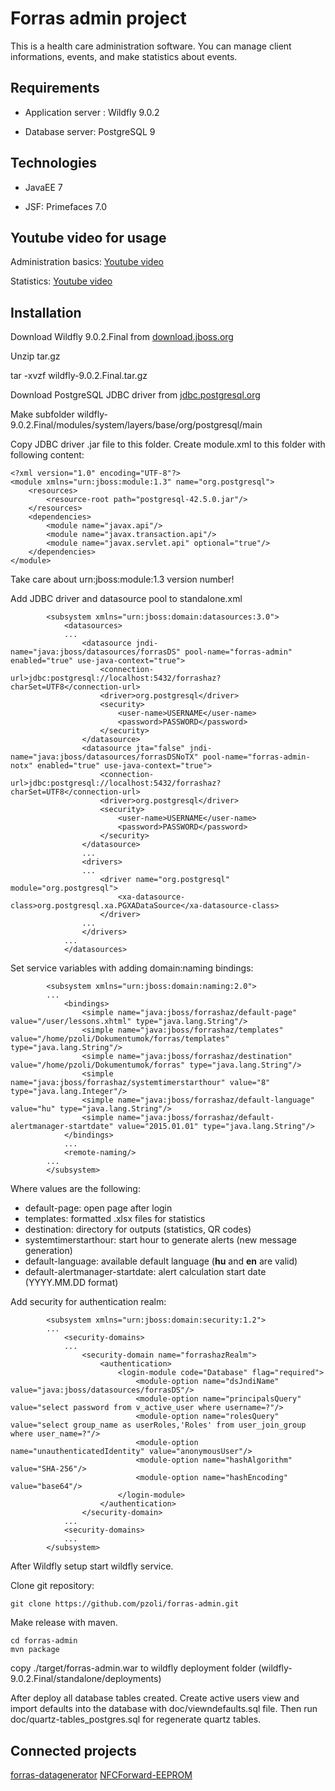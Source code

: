 # Forras admin project

This is a health care administration software. You can manage client informations, events, and make statistics about events.

## Requirements

- Application server : Wildfly 9.0.2

- Database server: PostgreSQL 9

## Technologies

- JavaEE 7

- JSF: Primefaces 7.0

## Youtube video for usage

Administration basics: [Youtube video](https://youtu.be/iz7qNyf2sac)

Statistics: [Youtube video](https://youtu.be/dz2aLtvqGYg)

## Installation

Download Wildfly 9.0.2.Final from [download.jboss.org](https://download.jboss.org/wildfly/9.0.2.Final/wildfly-9.0.2.Final.tar.gz)

Unzip tar.gz

tar -xvzf wildfly-9.0.2.Final.tar.gz

Download PostgreSQL JDBC driver from [jdbc.postgresql.org](https://jdbc.postgresql.org/download/postgresql-42.5.0.jar)

Make subfolder wildfly-9.0.2.Final/modules/system/layers/base/org/postgresql/main

Copy JDBC driver .jar file to this folder.
Create module.xml to this folder with following content:

```
<?xml version="1.0" encoding="UTF-8"?>
<module xmlns="urn:jboss:module:1.3" name="org.postgresql">
    <resources>
        <resource-root path="postgresql-42.5.0.jar"/>
    </resources>
    <dependencies>
        <module name="javax.api"/>
        <module name="javax.transaction.api"/>
        <module name="javax.servlet.api" optional="true"/>
    </dependencies>
</module>

```
Take care about urn:jboss:module:1.3 version number!

Add JDBC driver and datasource pool to standalone.xml

```
        <subsystem xmlns="urn:jboss:domain:datasources:3.0">
            <datasources>
            ...
                <datasource jndi-name="java:jboss/datasources/forrasDS" pool-name="forras-admin" enabled="true" use-java-context="true">
                    <connection-url>jdbc:postgresql://localhost:5432/forrashaz?charSet=UTF8</connection-url>
                    <driver>org.postgresql</driver>
                    <security>
                        <user-name>USERNAME</user-name>
                        <password>PASSWORD</password>
                    </security>
                </datasource>
                <datasource jta="false" jndi-name="java:jboss/datasources/forrasDSNoTX" pool-name="forras-admin-notx" enabled="true" use-java-context="true">
                    <connection-url>jdbc:postgresql://localhost:5432/forrashaz?charSet=UTF8</connection-url>
                    <driver>org.postgresql</driver>
                    <security>
                        <user-name>USERNAME</user-name>
                        <password>PASSWORD</password>
                    </security>
                </datasource>
                ...
                <drivers>
                ...
                    <driver name="org.postgresql" module="org.postgresql">
                        <xa-datasource-class>org.postgresql.xa.PGXADataSource</xa-datasource-class>
                    </driver>
                ...
                </drivers>
            ...
            </datasources>
```

Set service variables with adding domain:naming bindings:

```
        <subsystem xmlns="urn:jboss:domain:naming:2.0">
        ...
            <bindings>
                <simple name="java:jboss/forrashaz/default-page" value="/user/lessons.xhtml" type="java.lang.String"/>
                <simple name="java:jboss/forrashaz/templates" value="/home/pzoli/Dokumentumok/forras/templates" type="java.lang.String"/>
                <simple name="java:jboss/forrashaz/destination" value="/home/pzoli/Dokumentumok/forras" type="java.lang.String"/>
                <simple name="java:jboss/forrashaz/systemtimerstarthour" value="8" type="java.lang.Integer"/>
                <simple name="java:jboss/forrashaz/default-language" value="hu" type="java.lang.String"/>
                <simple name="java:jboss/forrashaz/default-alertmanager-startdate" value="2015.01.01" type="java.lang.String"/>
            </bindings>
            ...
            <remote-naming/>
        ...
        </subsystem>

```

Where values are the following:
* default-page: open page after login
* templates: formatted .xlsx files for statistics
* destination: directory for outputs (statistics, QR codes)
* systemtimerstarthour: start hour to generate alerts (new message generation)
* default-language: available default language (**hu** and **en** are valid)
* default-alertmanager-startdate: alert calculation start date (YYYY.MM.DD format)

Add security for authentication realm:

```
        <subsystem xmlns="urn:jboss:domain:security:1.2">
        ...
            <security-domains>
            ...
                <security-domain name="forrashazRealm">
                    <authentication>
                        <login-module code="Database" flag="required">
                            <module-option name="dsJndiName" value="java:jboss/datasources/forrasDS"/>
                            <module-option name="principalsQuery" value="select password from v_active_user where username=?"/>
                            <module-option name="rolesQuery" value="select group_name as userRoles,'Roles' from user_join_group where user_name=?"/>
                            <module-option name="unauthenticatedIdentity" value="anonymousUser"/>
                            <module-option name="hashAlgorithm" value="SHA-256"/>
                            <module-option name="hashEncoding" value="base64"/>
                        </login-module>
                    </authentication>
                </security-domain>
            ...
            <security-domains>
            ...
        </subsystem>
```

After Wildfly setup start wildfly service.

Clone git repository:
```
git clone https://github.com/pzoli/forras-admin.git
```
Make release with maven.
```
cd forras-admin
mvn package
```
copy ./target/forras-admin.war to wildfly deployment folder (wildfly-9.0.2.Final/standalone/deployments)

After deploy all database tables created. Create active users view and import defaults into the database with doc/viewndefaults.sql file. Then run doc/quartz-tables_postgres.sql for regenerate quartz tables.

## Connected projects
[forras-datagenerator](https://github.com/pzoli/forras-datagenerator)
[NFCForward-EEPROM](https://github.com/pzoli/NFCForward-EEPROM)